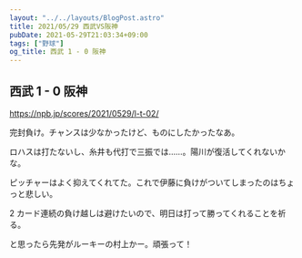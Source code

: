 ```yaml
---
layout: "../../layouts/BlogPost.astro"
title: 2021/05/29 西武VS阪神
pubDate: 2021-05-29T21:03:34+09:00
tags: ["野球"]
og_title: 西武 1 - 0 阪神
---
```


## 西武 1 - 0 阪神

https://npb.jp/scores/2021/0529/l-t-02/

完封負け。チャンスは少なかったけど、ものにしたかったなあ。

ロハスは打たないし、糸井も代打で三振では……。陽川が復活してくれないかな。

ピッチャーはよく抑えてくれてた。これで伊藤に負けがついてしまったのはちょっと悲しい。

2 カード連続の負け越しは避けたいので、明日は打って勝ってくれることを祈る。

と思ったら先発がルーキーの村上かー。頑張って！

